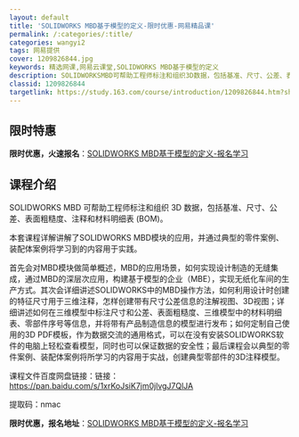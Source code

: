 ```yaml
---
layout: default
title: 'SOLIDWORKS MBD基于模型的定义-限时优惠-网易精品课'
permalink: /:categories/:title/
categories: wangyi2
tags: 网易提供
cover: 1209826844.jpg
keywords: 精选网课,网易云课堂,SOLIDWORKS MBD基于模型的定义
description: SOLIDWORKSMBD可帮助工程师标注和组织3D数据，包括基准、尺寸、公差、表面粗糙度、注释和材料明细表(BOM)。
classid: 1209826844
targetlink: https://study.163.com/course/introduction/1209826844.htm?share=1&shareId=1025206652&utm_campaign=share&utm_medium=iphoneShare&utm_source=&utm_u=1025206652
---
```


## 限时特惠

**限时优惠，火速报名**：[SOLIDWORKS MBD基于模型的定义-报名学习](https://study.163.com/course/introduction/1209826844.htm?share=1&shareId=1025206652&utm_campaign=share&utm_medium=iphoneShare&utm_source=&utm_u=1025206652)

## 课程介绍

SOLIDWORKS MBD 可帮助工程师标注和组织 3D 数据，包括基准、尺寸、公差、表面粗糙度、注释和材料明细表 (BOM)。

本套课程详解讲解了SOLIDWORKS MBD模块的应用，并通过典型的零件案例、装配体案例将学习到的内容用于实践。

首先会对MBD模块做简单概述，MBD的应用场景，如何实现设计制造的无缝集成，通过MBD的深层次应用，构建基于模型的企业（MBE），实现无纸化车间的生产方式。其次会详细讲述SOLIDWORKS中的MBD操作方法，如何利用设计时创建的特征尺寸用于三维注释，怎样创建带有尺寸公差信息的注解视图、3D视图；详细讲述如何在三维模型中标注尺寸和公差、表面粗糙度、三维模型中的材料明细表、零部件序号等信息，并将带有产品制造信息的模型进行发布；如何定制自己使用的3D PDF模板，作为数据交流的通用格式，可以在没有安装SOLIDWORKS软件的电脑上轻松查看模型，同时也可以保证数据的安全性；最后课程会以典型的零件案例、装配体案例将所学习的内容用于实战，创建典型零部件的3D注释模型。

课程文件百度网盘链接：链接：https://pan.baidu.com/s/1xrKoJsiK7jm0jlvgJ7QlJA 

提取码：nmac

**限时优惠，报名地址**：[SOLIDWORKS MBD基于模型的定义-报名学习](https://study.163.com/course/introduction/1209826844.htm?share=1&shareId=1025206652&utm_campaign=share&utm_medium=iphoneShare&utm_source=&utm_u=1025206652)

